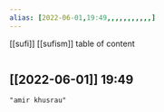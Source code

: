 ```yaml
---
alias: [2022-06-01,19:49,,,,,,,,,,,]
---
```

[[sufi]] [[sufism]]
table of content
```toc
```

[[2022-06-01]] 19:49
- 
```query
"amir khusrau"
```